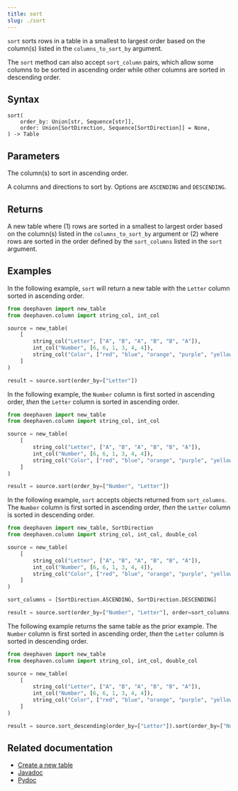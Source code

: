 ```yaml
---
title: sort
slug: ./sort
---
```


`sort` sorts rows in a table in a smallest to largest order based on the column(s) listed in the `columns_to_sort_by` argument.

The `sort` method can also accept `sort_column` pairs, which allow some columns to be sorted in ascending order while other columns are sorted in descending order.

## Syntax

```
sort(
    order_by: Union[str, Sequence[str]],
    order: Union[SortDirection, Sequence[SortDirection]] = None,
) -> Table
```

## Parameters

<ParamTable>
<Param name="order_by" type="Union[str, Sequence[str]]">

The column(s) to sort in ascending order.

</Param>
<Param name="order" type="Union[SortDirection, Sequence[SortDirection]]" optional>

A columns and directions to sort by. Options are `ASCENDING` and `DESCENDING`.

</Param>
</ParamTable>

## Returns

A new table where (1) rows are sorted in a smallest to largest order based on the column(s) listed in the `columns_to_sort_by` argument or (2) where rows are sorted in the order defined by the `sort_columns` listed in the `sort` argument.

## Examples

In the following example, `sort` will return a new table with the `Letter` column sorted in ascending order.

```python order=source,result
from deephaven import new_table
from deephaven.column import string_col, int_col

source = new_table(
    [
        string_col("Letter", ["A", "B", "A", "B", "B", "A"]),
        int_col("Number", [6, 6, 1, 3, 4, 4]),
        string_col("Color", ["red", "blue", "orange", "purple", "yellow", "pink"]),
    ]
)

result = source.sort(order_by=["Letter"])
```

In the following example, the `Number` column is first sorted in ascending order, _then_ the `Letter` column is sorted in ascending order.

```python order=source,result
from deephaven import new_table
from deephaven.column import string_col, int_col

source = new_table(
    [
        string_col("Letter", ["A", "B", "A", "B", "B", "A"]),
        int_col("Number", [6, 6, 1, 3, 4, 4]),
        string_col("Color", ["red", "blue", "orange", "purple", "yellow", "pink"]),
    ]
)

result = source.sort(order_by=["Number", "Letter"])
```

In the following example, `sort` accepts objects returned from `sort_columns`. The `Number` column is first sorted in ascending order, _then_ the `Letter` column is sorted in descending order.

```python order=source,result
from deephaven import new_table, SortDirection
from deephaven.column import string_col, int_col, double_col

source = new_table(
    [
        string_col("Letter", ["A", "B", "A", "B", "B", "A"]),
        int_col("Number", [6, 6, 1, 3, 4, 4]),
        string_col("Color", ["red", "blue", "orange", "purple", "yellow", "pink"]),
    ]
)

sort_columns = [SortDirection.ASCENDING, SortDirection.DESCENDING]

result = source.sort(order_by=["Number", "Letter"], order=sort_columns)
```

The following example returns the same table as the prior example. The `Number` column is first sorted in ascending order, _then_ the `Letter` column is sorted in descending order.

```python order=source,result
from deephaven import new_table
from deephaven.column import string_col, int_col, double_col

source = new_table(
    [
        string_col("Letter", ["A", "B", "A", "B", "B", "A"]),
        int_col("Number", [6, 6, 1, 3, 4, 4]),
        string_col("Color", ["red", "blue", "orange", "purple", "yellow", "pink"]),
    ]
)

result = source.sort_descending(order_by=["Letter"]).sort(order_by=["Number"])
```

## Related documentation

- [Create a new table](../../../how-to-guides/new-and-empty-table.md#new_table)
- [Javadoc](https://deephaven.io/core/javadoc/io/deephaven/api/TableOperations.html#sort(java.lang.String...))
- [Pydoc](/core/pydoc/code/deephaven.table.html#deephaven.table.Table.sort)
